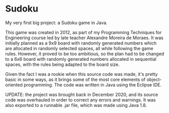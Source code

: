 # Sudoku

My very first big project: a Sudoku game in Java.

This game was created in 2012, as part of my Programming Techniques for
Engineering course led by late teacher Alexandre Moreira de Moraes. It was
initially planned as a 9x9 board with randomly generated numbers which are
allocated in randomly selected spaces, all while following the game rules.
However, it proved to be too ambitious, so the plan had to be changed to a 6x6
board with randomly generated numbers allocated in sequential spaces, with the
rules being adapted to the board size.

Given the fact I was a rookie when this source code was made, it's pretty basic
in some ways, as it brings some of the most core elements of object-oriented
programming. The code was written in Java using the Eclipse IDE.

UPDATE: the project was brought back in December 2020, and its source code was
overhauled in order to correct any errors and warnings. It was also exported to
a runnable .jar file, which was made using Java 1.8.
